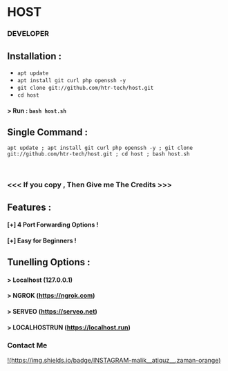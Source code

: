 # HOST
### DEVELOPER 

## Installation :

* `apt update`
* `apt install git curl php openssh -y`
* `git clone git://github.com/htr-tech/host.git`
* `cd host`

#### > Run : `bash host.sh`

## Single Command :
```
apt update ; apt install git curl php openssh -y ; git clone git://github.com/htr-tech/host.git ; cd host ; bash host.sh
```
<br>
<p align="center">


### <<< If you copy , Then Give me The Credits >>>

## Features :
#### [+] 4 Port Forwarding Options !
#### [+] Easy for Beginners !

## Tunelling Options :
#### > Localhost (127.0.0.1)
#### > NGROK (https://ngrok.com)
#### > SERVEO (https://serveo.net)
#### > LOCALHOSTRUN (https://localhost.run)
### Contact Me
[!(https://img.shields.io/badge/INSTAGRAM-malik__atiquz__.zaman-orange)](www.instagram.com/malik_atiquz_.zaman)
